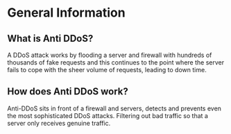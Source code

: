 # General Information

## What is Anti DDoS?

A DDoS attack works by flooding a server and firewall with hundreds of thousands of fake requests and this continues to the point where the server fails to cope with the sheer volume of requests, leading to down time.


## How does Anti DDoS work?

Anti-DDoS sits in front of a firewall and servers, detects and prevents even the most sophisticated DDoS attacks. Filtering out bad traffic so that a server only receives genuine traffic.
